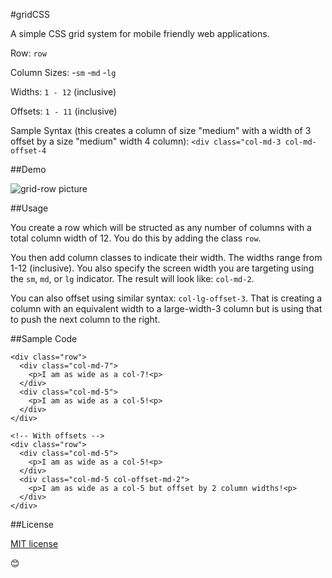 #gridCSS

A simple CSS grid system for mobile friendly web applications.

Row: `row`

Column Sizes: 
-`sm`
-`md`
-`lg`

Widths: `1 - 12` (inclusive)

Offsets: `1 - 11` (inclusive)

Sample Syntax (this creates a column of size "medium" with a width of 3 offset by a size "medium" width 4 column): `<div class="col-md-3 col-md-offset-4`

##Demo

![grid-row picture](https://cloud.githubusercontent.com/assets/8270120/10570477/3ee2b1d2-75e9-11e5-9266-454923763105.png)

##Usage

You create a row which will be structed as any number of columns with a total column width of 12. You do this by adding the class `row`. 

You then add column classes to indicate their width. The widths range from 1-12 (inclusive). You also specify the screen width you are targeting using the `sm`, `md`, or `lg` indicator. The result will look like: `col-md-2`.

You can also offset using similar syntax: `col-lg-offset-3`. That is creating a column with an equivalent width to a large-width-3 column but is using that to push the next column to the right.


##Sample Code

```
<div class="row">
  <div class="col-md-7">
    <p>I am as wide as a col-7!<p>
  </div>
  <div class="col-md-5">
    <p>I am as wide as a col-5!<p>
  </div>
</div>

<!-- With offsets -->
<div class="row">
  <div class="col-md-5">
    <p>I am as wide as a col-5!<p>
  </div>
  <div class="col-md-5 col-offset-md-2">
    <p>I am as wide as a col-5 but offset by 2 column widths!<p>
  </div>
</div>
```

##License

[MIT license](https://github.com/dhg/Skeleton/blob/master/LICENSE.md)

😊
